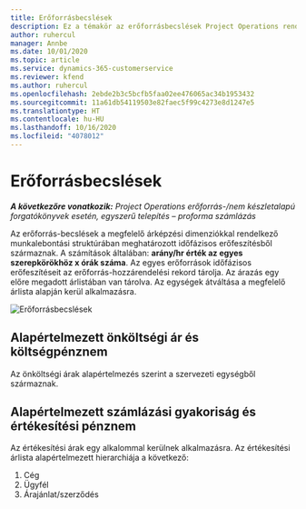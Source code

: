 ```yaml
---
title: Erőforrásbecslések
description: Ez a témakör az erőforrásbecslések Project Operations rendszerben történő számításának módjáról tartalmaz tájékoztatást.
author: ruhercul
manager: Annbe
ms.date: 10/01/2020
ms.topic: article
ms.service: dynamics-365-customerservice
ms.reviewer: kfend
ms.author: ruhercul
ms.openlocfilehash: 2ebde2b3c5bcfb5faa02ee476065ac34b1953432
ms.sourcegitcommit: 11a61db54119503e82faec5f99c4273e8d1247e5
ms.translationtype: HT
ms.contentlocale: hu-HU
ms.lasthandoff: 10/16/2020
ms.locfileid: "4078012"
---
```

# <a name="resource-estimates"></a>Erőforrásbecslések

_**A következőre vonatkozik:** Project Operations erőforrás-/nem készletalapú forgatókönyvek esetén, egyszerű telepítés – proforma számlázás_

Az erőforrás-becslések a megfelelő árképzési dimenziókkal rendelkező munkalebontási struktúrában meghatározott időfázisos erőfeszítésből származnak. A számítások általában: **arány/hr érték az egyes szerepkörökhöz x órák száma**. Az egyes erőforrások időfázisos erőfeszítéseit az erőforrás-hozzárendelési rekord tárolja. Az árazás egy előre megadott árlistában van tárolva. Az egységek átváltása a megfelelő árlista alapján kerül alkalmazásra.

![Erőforrásbecslések](./media/navigation12.png)

## <a name="default-cost-price-and-cost-currency"></a>Alapértelmezett önköltségi ár és költségpénznem

Az önköltségi árak alapértelmezés szerint a szervezeti egységből származnak.

## <a name="default-bill-rate-and-sales-currency"></a>Alapértelmezett számlázási gyakoriság és értékesítési pénznem

Az értékesítési árak egy alkalommal kerülnek alkalmazásra. Az értékesítési árlista alapértelmezett hierarchiája a következő:

1. Cég
2. Ügyfél
3. Árajánlat/szerződés
